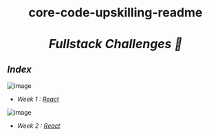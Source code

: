 <h1 align="center">core-code-upskilling-readme</h1>

*<h1 align="center">Fullstack Challenges 🚀</h1>*

## _Index_

![image](https://img.shields.io/badge/React-20232A?style=for-the-badge&logo=react&logoColor=61DAFB)
- _Week 1 : [React](Weeks/Week1.md)_

![image](https://img.shields.io/badge/React-20232A?style=for-the-badge&logo=react&logoColor=61DAFB)
- _Week 2 : [React](Weeks/Week2.md)_
